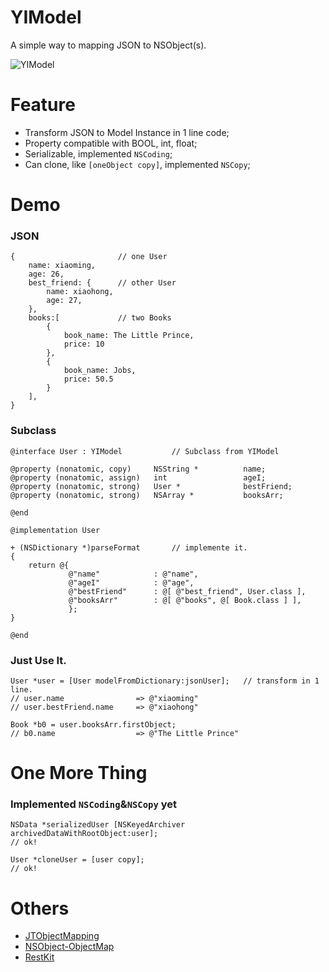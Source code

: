 YIModel
=======

A simple way to mapping JSON to NSObject(s).

![YIModel](https://raw.github.com/i0xbean/YIModel/master/Screenshots/YIModel.jpg)

# Feature
- Transform JSON to Model Instance in 1 line code;
- Property compatible with BOOL, int, float;
- Serializable, implemented `NSCoding`;
- Can clone, like `[oneObject copy]`, implemented `NSCopy`;

# Demo
### JSON   
```
{						// one User
	name: xiaoming,
	age: 26,
	best_friend: {		// other User
		name: xiaohong,
		age: 27,
	},
	books:[				// two Books
		{
			book_name: The Little Prince,
			price: 10
		},
		{
			book_name: Jobs,
			price: 50.5
		}	
	],
}
```
### Subclass

```
@interface User : YIModel			// Subclass from YIModel

@property (nonatomic, copy)     NSString *          name;
@property (nonatomic, assign)   int                 ageI;
@property (nonatomic, strong)   User *              bestFriend;
@property (nonatomic, strong)   NSArray *           booksArr;

@end

@implementation User

+ (NSDictionary *)parseFormat		// implemente it.
{
    return @{
             @"name"            : @"name",
             @"ageI"            : @"age",
             @"bestFriend"      : @[ @"best_friend", User.class ],
             @"booksArr"        : @[ @"books", @[ Book.class ] ],
             };
}

@end
```   

### Just Use It.   
```
User *user = [User modelFromDictionary:jsonUser];	// transform in 1 line.
// user.name 				=> @"xiaoming"
// user.bestFriend.name 	=> @"xiaohong"

Book *b0 = user.booksArr.firstObject;
// b0.name 					=> @"The Little Prince"
```

# One More Thing

### Implemented `NSCoding`&`NSCopy` yet
```
NSData *serializedUser [NSKeyedArchiver archivedDataWithRootObject:user];
// ok!

User *cloneUser = [user copy];
// ok!
```


# Others
- [JTObjectMapping](https://github.com/jamztang/JTObjectMapping)
- [NSObject-ObjectMap](https://github.com/uacaps/NSObject-ObjectMap)
- [RestKit](https://github.com/RestKit/RestKit)